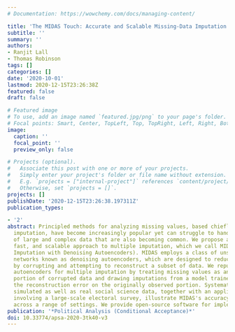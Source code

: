 ```yaml
---
# Documentation: https://wowchemy.com/docs/managing-content/

title: 'The MIDAS Touch: Accurate and Scalable Missing-Data Imputation with Deep Learning'
subtitle: ''
summary: ''
authors:
- Ranjit Lall
- Thomas Robinson
tags: []
categories: []
date: '2020-10-01'
lastmod: 2020-12-15T23:26:38Z
featured: false
draft: false

# Featured image
# To use, add an image named `featured.jpg/png` to your page's folder.
# Focal points: Smart, Center, TopLeft, Top, TopRight, Left, Right, BottomLeft, Bottom, BottomRight.
image:
  caption: ''
  focal_point: ''
  preview_only: false

# Projects (optional).
#   Associate this post with one or more of your projects.
#   Simply enter your project's folder or file name without extension.
#   E.g. `projects = ["internal-project"]` references `content/project/deep-learning/index.md`.
#   Otherwise, set `projects = []`.
projects: []
publishDate: '2020-12-15T23:26:38.197311Z'
publication_types:

- '2'
abstract: Principled methods for analyzing missing values, based chiefly on multiple
  imputation, have become increasingly popular yet can struggle to handle the kinds
  of large and complex data that are also becoming common. We propose an accurate,
  fast, and scalable approach to multiple imputation, which we call MIDAS (Multiple
  Imputation with Denoising Autoencoders). MIDAS employs a class of unsupervised neural
  networks known as denoising autoencoders, which are designed to reduce dimensionality
  by corrupting and attempting to reconstruct a subset of data. We repurpose denoising
  autoencoders for multiple imputation by treating missing values as an additional
  portion of corrupted data and drawing imputations from a model trained to minimize
  the reconstruction error on the originally observed portion. Systematic tests on
  simulated as well as real social science data, together with an applied example
  involving a large-scale electoral survey, illustrate MIDAS's accuracy and efficiency
  across a range of settings. We provide open-source software for implementing MIDAS.
publication: '*Political Analysis (Conditional Acceptance)*'
doi: 10.33774/apsa-2020-3tk40-v3
---
```

